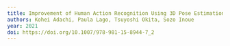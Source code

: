 ```yaml
---
title: Improvement of Human Action Recognition Using 3D Pose Estimation
authors: Kohei Adachi, Paula Lago, Tsuyoshi Okita, Sozo Inoue
year: 2021
doi: https://doi.org/10.1007/978-981-15-8944-7_2
---
```


